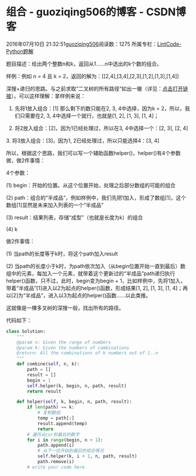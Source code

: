 # 组合 - guoziqing506的博客 - CSDN博客





2016年07月10日 21:32:51[guoziqing506](https://me.csdn.net/guoziqing506)阅读数：1275
所属专栏：[LintCode-Python题解](https://blog.csdn.net/column/details/guoziqing-blog.html)









题目描述：给出两个整数n和k，返回从1......n中选出的k个数的组合。

样例：例如 n = 4 且 k = 2，返回的解为：[[2,4],[3,4],[2,3],[1,2],[1,3],[1,4]]




深搜+递归的思路。与之前求取“二叉树的所有路径”如出一辙（详见：[点击打开链接](http://blog.csdn.net/guoziqing506/article/details/51178917)）。可以这样理解：拿样例来说：

1. 先将1放入组合：[1] 那么剩下的数只能在2, 3, 4中选择，因为k = 2，所以，我们只需要在2, 3, 4中选择一个就行，也就是[1, 2], [1, 3], [1, 4]；

2. 将2放入组合：[2]，因为1已经处理过，所以在3, 4中选择一个：[2, 3], [2, 4]

3. 将3放入组合：[3]，因为1, 2已经处理过，所以只能选择4：[3, 4]




所以，根据这个思路，我们可以写一个辅助函数helper()，helper()有4个参数做，做2件事情：

4个参数：

(1) begin：开始的位置。从这个位置开始，处理之后部分数组的可能的组合

(2) path：组合的“半成品”，例如样例中，我们先把1加入，形成了数组[1]，这个数组[1]显然是未来加入列表的一个“半成品”

(3) result：结果列表，存储“成型”（也就是长度为k）的组合

(4) k

做2件事情：

(1) 当path的长度等于k时，将这个path加入result

(2) 当path的长度小于k时，为path依次加入（从begin位置开始一直到最后）数组中的元素，每加入一个元素，就带着这个更新过的“半成品”path递归执行helper()函数，只不过，此时，begin变为begin + 1，比如样例中，先将1加入，带着“半成品”[1]进入以2为起点的helper()函数，形成结果[1, 2], [1, 3], [1, 4]；再以[2]为“半成品”，进入以3为起点的helper()函数......以此类推。

这就像是一棵多叉树的深搜一般，找出所有的路径。




代码如下：



```python
class Solution:
    """
    @param n: Given the range of numbers
    @param k: Given the numbers of combinations
    @return: All the combinations of k numbers out of 1..n
    """
    def combine(self, n, k):
        path = []
        result = []
        begin = 1
        self.helper(k, begin, n, path, result)
        return result

    def helper(self, k, begin, n, path, result):
        if len(path) == k:
            # 复制数组
            temp = path[:]
            result.append(temp)
            return
        # 遍历从cur到最后的数字
        for i in range(begin, n + 1):
            path.append(i)
            # 从下一位开始到最后的组合情况
            self.helper(k, i + 1, n, path, result)
            path.remove(i)
        # write your code here
```










